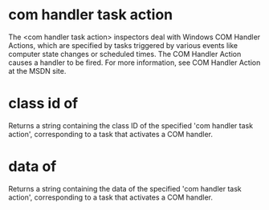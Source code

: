 # com handler task action

The &lt;com handler task action&gt; inspectors deal with Windows COM Handler Actions, which are specified by tasks triggered by various events like computer state changes or scheduled times. The COM Handler Action causes a handler to be fired. For more information, see COM Handler Action at the MSDN site.

# class id of <com handler task action>

Returns a string containing the class ID of the specified &#39;com handler task action&#39;, corresponding to a task that activates a COM handler.

# data of <com handler task action>

Returns a string containing the data of the specified &#39;com handler task action&#39;, corresponding to a task that activates a COM handler.
